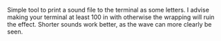 Simple tool to print a sound file to the terminal as some letters. 
I advise making your terminal at least 100 in with otherwise the wrapping will ruin the effect.
Shorter sounds work better, as the wave can more clearly be seen.
